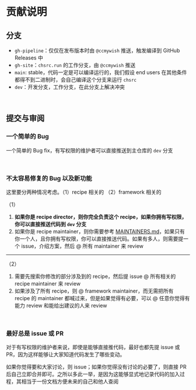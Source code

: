 # 贡献说明

## 分支

- `gh-pipeline`：仅仅在发布版本时由 `@ccmywish` 推送，触发编译到 GitHub Releases 中
- `gh-site`：`chsrc.run` 的工作分支，由 `@ccmywish` 推送
- `main`: stable，代码一定是可以编译运行的，我们假设 end users 在其他条件都得不到二进制时，会自己编译这个分支来运行 `chsrc`
- `dev`：开发分支，工作分支，在此分支上解决冲突

<br>

## 提交与审阅

### 一个简单的 Bug

一个简单的 Bug fix，有写权限的维护者可以直接推送到主仓库的 `dev` 分支

<br>

### 不太容易修复的 Bug 以及新功能

这里要分两种情况考虑。（1）recipe 相关的 （2）framework 相关的

（1）

1. **如果你是 recipe director，则你完全负责这个 recipe，如果你拥有写权限，你可以直接推送代码到 `dev` 分支**
2. 如果你是 recipe maintainer，则你需要参考 [MAINTAINERS.md](./MAINTAINERS.md)，如果只有你一个人，且你拥有写权限，你可以直接推送代码。如果有多人，则需要提一个 issue，介绍方案，然后 @ 所有 maintainer 来 review

---

（2）

1. 需要先搜索你修改的部分涉及到的 recipe，然后提 issue @ 所有相关的 recipe maintainer 来 review
2. 如果涉及了所有 recipe，则 @ framework maintainer，而无需把所有 recipe 的 maintainer 都喊过来，但是如果觉得有必要，可以 @ 任意你觉得有能力 review 和能给出建议的人来 review

<br>

### 最好总是 issue 或 PR

对于有写权限的维护者来说，即使是能够直接推代码，最好也都先提 issue 或 PR，因为这样能够让大家知道代码发生了哪些变动。

如果你觉得要和大家讨论，则 issue；如果你觉得没有讨论的必要了，则直接 PR 后自己立即合并即可。之所以多此一举，是因为这能够显式地记录代码的加入过程，其相当于一份文档方便未来的自己和他人查阅
